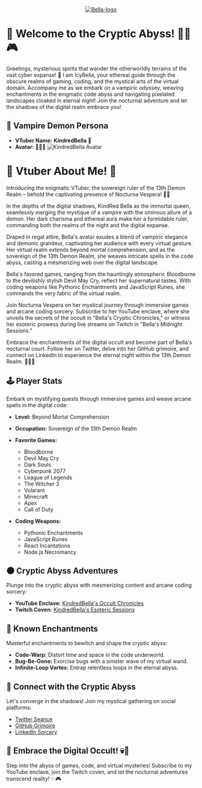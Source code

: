 <div style="text-align: center;">
    <a href="https://ibb.co/yBXJKpf">
        <img src="https://i.ibb.co/mFG7d0D/Bella-logo.png" alt="Bella-logo" border="0" style="max-width: 100%;">
    </a>
</div>


# 🦇 Welcome to the Cryptic Abyss! 👨‍💻🎮


Greetings, mysterious spirits that wander the otherworldly terrains of the vast cyber expanse! 🌌 I am IcyBella, your ethereal guide through the obscure realms of gaming, coding, and the mystical arts of the virtual domain. Accompany me as we embark on a vampiric odyssey, weaving enchantments in the enigmatic code abyss and navigating pixelated landscapes cloaked in eternal night! Join the nocturnal adventure and let the shadows of the digital realm embrace you!




## 👹 Vampire Demon Persona

- **VTuber Name:** **KindredBella** 🦇
- **Avatar:** 🧛‍♂️✨ ![KindredBella Avatar](https://booth.pximg.net/72455a58-f6b2-4267-b194-96cedd142f8e/i/5241526/f7525222-a3d4-4522-bbc9-abb5591f4edd_base_resized.jpg)
# 🦇 Vtuber About Me! 🦇
Introducing the enigmatic VTuber, the sovereign ruler of the 13th Demon Realm – behold the captivating presence of Nocturna Vespera! 🦇👑

In the depths of the digital shadows, KindRed Bella as the immortal queen, seamlessly merging the mystique of a vampire with the ominous allure of a demon. Her dark charisma and ethereal aura make her a formidable ruler, commanding both the realms of the night and the digital expanse.

Draped in regal attire, Bella's avatar exudes a blend of vampiric elegance and demonic grandeur, captivating her audience with every virtual gesture. Her virtual realm extends beyond mortal comprehension, and as the sovereign of the 13th Demon Realm, she weaves intricate spells in the code abyss, casting a mesmerizing web over the digital landscape.

Bella's favored games, ranging from the hauntingly atmospheric Bloodborne to the devilishly stylish Devil May Cry, reflect her supernatural tastes. With coding weapons like Pythonic Enchantments and JavaScript Runes, she commands the very fabric of the virtual realm.

Join Nocturna Vespera on her mystical journey through immersive games and arcane coding sorcery. Subscribe to her YouTube enclave, where she unveils the secrets of the occult in "Bella's Cryptic Chronicles," or witness her esoteric prowess during live streams on Twitch in "Bella's Midnight Sessions."

Embrace the enchantments of the digital occult and become part of Bella's nocturnal court. Follow her on Twitter, delve into her GitHub grimoire, and connect on LinkedIn to experience the eternal night within the 13th Demon Realm. 🌌💀🚀

## 🕹️ Player Stats

Embark on mystifying quests through immersive games and weave arcane spells in the digital code:

- **Level:** Beyond Mortal Comprehension
- **Occupation:** Sovereign of the 13th Demon Realm
- **Favorite Games:**
  - Bloodborne
  - Devil May Cry
  - Dark Souls
  - Cyberpunk 2077
  - League of Legends
  - The Witcher 3
  - Volarant
  - Minecraft
  - Apex
  - Call of Duty

- **Coding Weapons:**
  - Pythonic Enchantments
  - JavaScript Runes
  - React Incantations
  - Node.js Necromancy

## 🌑 Cryptic Abyss Adventures

Plunge into the cryptic abyss with mesmerizing content and arcane coding sorcery:

- **YouTube Enclave:** [KindredBella's Occult Chronicles](https://www.youtube.com/channel/UCJBWWZR0bQJx5NkC5d7HrYw)
- **Twitch Coven:** [KindredBella's Esoteric Sessions](https://www.twitch.tv/fortune_anxiety)

## 🧛 Known Enchantments

Masterful enchantments to bewitch and shape the cryptic abyss:

- **Code-Warp:** Distort time and space in the code underworld.
- **Bug-Be-Gone:** Exorcise bugs with a sinister wave of my virtual wand.
- **Infinite-Loop Vortex:** Entrap relentless loops in the eternal abyss.

## 🔗 Connect with the Cryptic Abyss

Let's converge in the shadows! Join my mystical gathering on social platforms:

- [Twitter Seance](https://twitter.com/IcyBellaMoon)
- [GitHub Grimoire](https://github.com/IcyBellaMoon)
- [LinkedIn Sorcery](https://linkedin.com/in/IcybellaMoon)

## 🌌 Embrace the Digital Occult! 💀🚀

Step into the abyss of games, code, and virtual mysteries! Subscribe to my YouTube enclave, join the Twitch coven, and let the nocturnal adventures transcend reality! ✨🎮
